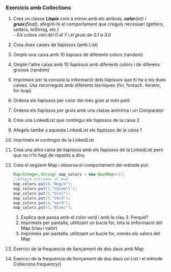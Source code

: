 ### Exercicis amb Collections

1. Crea un classe _**Llapis**_ com a mínim amb els atributs, _**color**(int)_ i _**gruix**(float)_, afegint-hi el comportament que creguis necessari (getters, setters, toString, etc.)  
_- Els colors van del 0 al 7 i el gruix de 0.1 a 3.0_  
2. Crea dues caixes de llapissos (amb List)  
3. Omple una caixa amb 10 llapisos de diferents colors (random)  
4. Omple l'altre caixa amb 10 llapissos amb diferents colors i de diferens gruixos (random)  
5. Imprimeix per la consola la informació dels llapissos que hi ha a les dues caixes. Usa recorreguts amb diferents tècniques (for, foreach. iterator, for loop)
6. Ordena els llapissos per color del més gran al més petit  
7. Ordena els llapissos per gruix amb una classe anònima i un Comparator  
8. Crea una LinkedList que contingui els llapissos de la caixa 2  
9. Afegeix també a aquesta LinkedList els llapissos de la caixa 1  
10. Imprimeix el contingut de la LinkedList  
11. Crea una altra caixa de llapissos amb els llapissos de la LinkedList però que no n'hi hagi de repetits a dins    
12. Crea el següent Map i observa el comportament del mètode put: 
    ``` java
    Map<Integer,String> map_colors = new HashMap<>();  
    //Afegim entrades al map
    map_colors.put(0,"Negre");
    map_colors.put(1,"Vermell");
    map_colors.put(2,"Groc");
    map_colors.put(3,"Verd");
    map_colors.put(4,"Verd");
    map_colors.put(3,"Blanc");
    ```
    1. Explica què passa amb el color verd i amb la clau 3. Perquè?  
    2. Imprimeix per pantalla, utilitzant un bucle for, tota la imformació del Map (clau i valor)  
    3. Imprimeix per pantalla, utilitzant un bucle for, només els valors del Map    

13. Exercici de la frequencia de llançament de dos daus amb Map
14. Exercici de la frequencia de llançament de dos daus un List i el mètode Collecions.frequency()
  
